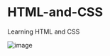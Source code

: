 # HTML-and-CSS
Learning HTML and CSS

![image](https://github.com/IzziTho/HTML-and-CSS/assets/117318167/8b79a949-e96e-48ac-bbc7-b6bdf86f04f0)
